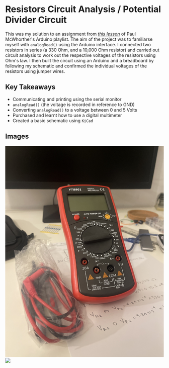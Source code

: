 # Resistors Circuit Analysis / Potential Divider Circuit

This was my solution to an assignment from [*this lesson*](https://www.youtube.com/watch?v=5TitZmA66bI&list=PLGs0VKk2DiYw-L-RibttcvK-WBZm8WLEP&index=10) of Paul McWhorther's Arduino playlist. The aim of the project was to familiarse myself with `analogRead()` using the Arduino interface. I connected two resistors in series (a 330 Ohm, and a 10,000 Ohm resistor) and carried out circuit analysis to work out the respective voltages of the resistors using Ohm's law. I then built the circuit using an Arduino and a breadboard by following my schematic and confirmed the individual voltages of the resistors using jumper wires. 

## Key Takeaways 

- Communicating and printing using the serial monitor
- `analogRead()` (the voltage is recorded in reference to GND)
- Converting `analogRead()` to a voltage between 0 and 5 Volts
- Purchased and learnt how to use a digital multimeter
- Created a basic schematic using `KiCad`

## Images

<img src="images/multimeter.JPG">
<img src="images/circuit.HEIC">
